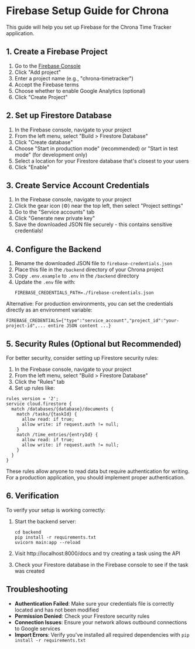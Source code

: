 # Firebase Setup Guide for Chrona

This guide will help you set up Firebase for the Chrona Time Tracker application.

## 1. Create a Firebase Project

1. Go to the [Firebase Console](https://console.firebase.google.com/)
2. Click "Add project"
3. Enter a project name (e.g., "chrona-timetracker")
4. Accept the Firebase terms
5. Choose whether to enable Google Analytics (optional)
6. Click "Create Project"

## 2. Set up Firestore Database

1. In the Firebase console, navigate to your project
2. From the left menu, select "Build > Firestore Database"
3. Click "Create database"
4. Choose "Start in production mode" (recommended) or "Start in test mode" (for development only)
5. Select a location for your Firestore database that's closest to your users
6. Click "Enable"

## 3. Create Service Account Credentials

1. In the Firebase console, navigate to your project
2. Click the gear icon (⚙️) near the top left, then select "Project settings"
3. Go to the "Service accounts" tab
4. Click "Generate new private key"
5. Save the downloaded JSON file securely - this contains sensitive credentials!

## 4. Configure the Backend

1. Rename the downloaded JSON file to `firebase-credentials.json`
2. Place this file in the `/backend` directory of your Chrona project
3. Copy `.env.example` to `.env` in the `/backend` directory
4. Update the `.env` file with:
   ```
   FIREBASE_CREDENTIALS_PATH=./firebase-credentials.json
   ```

Alternative: For production environments, you can set the credentials directly as an environment variable:

```
FIREBASE_CREDENTIALS={"type":"service_account","project_id":"your-project-id",... entire JSON content ...}
```

## 5. Security Rules (Optional but Recommended)

For better security, consider setting up Firestore security rules:

1. In the Firebase console, navigate to your project
2. From the left menu, select "Build > Firestore Database"
3. Click the "Rules" tab
4. Set up rules like:

```
rules_version = '2';
service cloud.firestore {
  match /databases/{database}/documents {
    match /tasks/{taskId} {
      allow read: if true;
      allow write: if request.auth != null;
    }
    match /time_entries/{entryId} {
      allow read: if true;
      allow write: if request.auth != null;
    }
  }
}
```

These rules allow anyone to read data but require authentication for writing. For a production application, you should implement proper authentication.

## 6. Verification

To verify your setup is working correctly:

1. Start the backend server:
   ```
   cd backend
   pip install -r requirements.txt
   uvicorn main:app --reload
   ```

2. Visit http://localhost:8000/docs and try creating a task using the API
3. Check your Firestore database in the Firebase console to see if the task was created

## Troubleshooting

- **Authentication Failed**: Make sure your credentials file is correctly located and has not been modified
- **Permission Denied**: Check your Firestore security rules
- **Connection Issues**: Ensure your network allows outbound connections to Google services
- **Import Errors**: Verify you've installed all required dependencies with `pip install -r requirements.txt` 